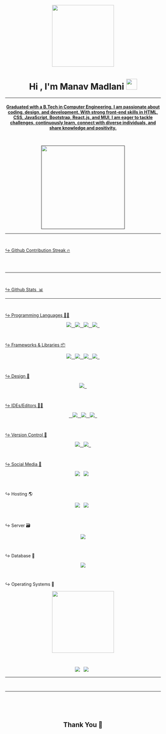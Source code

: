 <p align="center">
    <img src="https://cdn.dribbble.com/users/1563393/screenshots/6594875/desk_guy_test_2.gif" height="200" />
</p>

<h1 align="center">Hi , I'm Manav Madlani <img src="https://media.giphy.com/media/hvRJCLFzcasrR4ia7z/giphy.gif"
        width="35"></h1>
<p align="center">
    <a href=""</a>
</p>
<hr />
<h4 align="center">Graduated with a B.Tech in Computer Engineering, I am passionate about coding, design, and development. With strong front-end skills in HTML, CSS, JavaScript, Bootstrap, React.js, and MUI, I am eager to tackle challenges, continuously learn, connect with diverse individuals, and share knowledge and positivity.</h4>
<br>


<p align='center'>
    <img src="https://media.giphy.com/media/QvpqTCiEcwtvx6wwJK/giphy.gif" width="270" height="270" frameBorder="0"
        class="giphy-embed" allowFullScreen></img>
</p>
<hr>

<br>

<span>&#8618;</span> Github Contribution Streak 🔥
<br>
<br>

<br>

<hr><br>

<span>&#8618;</span> Github Stats &nbsp;📊
<br>
<hr>
<br>

<span>&#8618;</span> Programming Languages 👨‍💻
<br>
<p align='center'>
    <img src="https://img.shields.io/badge/python-3776AB?style=for-the-badge&logo=python&logoColor=white">&nbsp;&nbsp;
    <img
        src="https://img.shields.io/badge/html5-E34F26?style=for-the-badge&logo=html5&logoColor=white">&nbsp;&nbsp;
    <img
        src="https://img.shields.io/badge/css3-1572B6?style=for-the-badge&logo=css3&logoColor=white">&nbsp;&nbsp;
    <img
        src="https://img.shields.io/badge/javascript-F7DF1E?style=for-the-badge&logo=javascript&logoColor=black">&nbsp;&nbsp;
</p>
<br>

<span>&#8618;</span> Frameworks & Libraries 📦
<br>
<p align='center'>
    <img
        src="https://img.shields.io/badge/bootstrap-563D7C?style=for-the-badge&logo=bootstrap&logoColor=white">&nbsp;&nbsp;
    <img
        src="https://img.shields.io/badge/material%20ui-0081CB?style=for-the-badge&logo=mui&logoColor=white">&nbsp;&nbsp;
    <img
        src="https://img.shields.io/badge/redux-764ABC?style=for-the-badge&logo=redux&logoColor=white">&nbsp;&nbsp;
    <img
        src="https://img.shields.io/badge/react-61DAFB?style=for-the-badge&logo=react&logoColor=black">&nbsp;&nbsp;
</p>
<br>

<span>&#8618;</span> Design 🎨
<br>
<p align='center'>
    <img
        src="https://img.shields.io/badge/Canva-00C4CC?style=for-the-badge&logo=canva&logoColor=white">&nbsp;&nbsp;
</p>
<br>

<span>&#8618;</span> IDEs/Editors 👨‍🔧
<br>
<p align="center">
    &nbsp;&nbsp;
    <img
        src="https://img.shields.io/badge/jupyter-F37626?style=for-the-badge&logo=jupyter&logoColor=white">&nbsp;&nbsp;
    <img
        src="https://img.shields.io/badge/pycharm-000000?style=for-the-badge&logo=pycharm&logoColor=white&labelColor=21D789">&nbsp;&nbsp;
    <img
        src="https://img.shields.io/badge/Visual%20Studio%20Code-0078D7?style=for-the-badge&logo=visual-studio-code&logoColor=white">&nbsp;&nbsp;
</p>
<br>

<span>&#8618;</span> Version Control 🔧
<br>
<p align='center'>
    <img src="https://img.shields.io/badge/git-F05032?style=for-the-badge&logo=git&logoColor=white">&nbsp;&nbsp;
    <img
        src="https://img.shields.io/badge/github-181717?style=for-the-badge&logo=github&logoColor=white">&nbsp;&nbsp;
</p>
<br>

<span>&#8618;</span> Social Media 🔗
<br>
<p align='center'>
    <a href="https://www.instagram.com/manav__77" target="_blank">
        <img src="https://img.shields.io/badge/Instagram-E4405F?style=for-the-badge&logo=Instagram&logoColor=white"></a>&nbsp;&nbsp;
    <a href="https://www.linkedin.com/in/manav-madlani-975587202" target="_blank">
        <img src="https://img.shields.io/badge/LinkedIn-0077B5?style=for-the-badge&logo=linkedin&logoColor=white"></a>&nbsp;&nbsp;
</p>
<br>

<span>&#8618;</span> Hosting 🌎
<br>
<p align='center'>
    <img
        src="https://img.shields.io/badge/vercel-000000?style=for-the-badge&logo=vercel&logoColor=white">&nbsp;&nbsp;
    <img
        src="https://img.shields.io/badge/github%20pages-181717?style=for-the-badge&logo=github&logoColor=white">&nbsp;&nbsp;
</p>
<br>

<span>&#8618;</span> Server 🗃️
<br>
<p align='center'>
    <img src="https://img.shields.io/badge/apache-D22128?style=for-the-badge&logo=apache&logoColor=white">
</p>
<br>

<span>&#8618;</span> Database 💾
<br>
<p align='center'>
    <img src="https://img.shields.io/badge/mysql-4479A1?style=for-the-badge&logo=mysql&logoColor=white">
</p>
<br>

<span>&#8618;</span> Operating Systems 🐧
<br>
<p align='center'>
    <img src="https://media.giphy.com/media/WFZvB7VIXBgiz3oDXE/giphy.gif" width="200" height="200" frameBorder="0"
        class="giphy-embed" allowFullScreen></img>
</p>
<br>
<p align='center'>
    <img src="https://img.shields.io/badge/Ubuntu-E95420?style=for-the-badge&logo=ubuntu&logoColor=white">&nbsp;&nbsp;
    <img src="https://img.shields.io/badge/Windows-0078D6?style=for-the-badge&logo=windows&logoColor=white">&nbsp;&nbsp;
</p>
<hr>
<br>

<hr>
<br>
<br>

<br>

<h2 align='center'>Thank You 🙂</h2>



